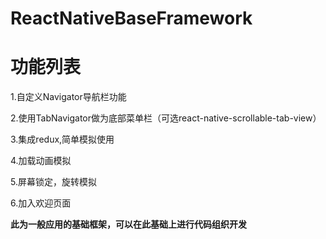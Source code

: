 # ReactNativeBaseFramework

# 功能列表
1.自定义Navigator导航栏功能

2.使用TabNavigator做为底部菜单栏（可选react-native-scrollable-tab-view）

3.集成redux,简单模拟使用

4.加载动画模拟

5.屏幕锁定，旋转模拟

6.加入欢迎页面

**此为一般应用的基础框架，可以在此基础上进行代码组织开发**
